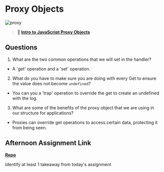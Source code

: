 # Proxy Objects

![proxy](https://bcw.blob.core.windows.net/public/img/journals/5120113092091727)

> **📖 [Intro to JavaScript Proxy Objects](https://codeworksacademy.com/fs-student-guide/resources/wk3/03-Proxies)**

## Questions

1. What are the two common operations that we will set in the handler?

- A 'get' operation and a 'set' operation.

2. What do you have to make sure you are doing with every Get to ensure the value does not become `undefined`?

- You can you a 'trap' operation to override the get to create an undefined with the log.

3. What are some of the benefits of the proxy object that we are using in our structure for applications?

- Proxies can override get operations to access certain data, protecting it from being seen.

## Afternoon Assignment Link

**[Repo](https://github.com/Jakeepaulin/<ASSIGNMENT_REPO>)**

Identify at least 1 takeaway from today's assignment
